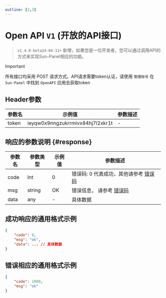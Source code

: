 ```yaml
---
outline: [2,3]
---
```


# Open API `V1` (开放的API接口) <Badge type="warning" text="beta" />

> `v1.4.0-beta24-04-11+` 新增，如果您是一位开发者，您可以通过调用API的方式来实现Sun-Panel相应的功能。

> [!IMPORTANT]
> 所有接口均采用 POST 请求方式。API请求需要token认证，请使用 `管理账号` 在 `Sun-Panel` 中找到 `OpenAPI` 应用去获取token

## Header参数
参数名 | 示例值 | 参数描述
--- | --- | ---
token |  ieyqw0x9nngzukrrmivx84hj7l2xkr1t| -

## 响应的参数说明 {#response}

参数名 |参数类型| 示例值 | 参数描述
--- | --- | --- | ---
code | Int | 0 |  错误码: 0 代表成功，其他请参考 [错误码](error_code.md)
msg | string | OK | 错误信息， 请参考 [错误码](error_code.md)
data | any | - | 具体数据

## 成功响应的通用格式示例
```json
{
    "code": 0, 
    "msg": "ok",
    "data": ... // 具体数据
}
```

## 错误相应的通用格式示例
```json
{
    "code": 1000, 
    "msg": "ok"
}
```